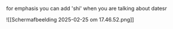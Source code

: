 for emphasis you can add 'shi' when you are talking about datesr


![[Scherm­afbeelding 2025-02-25 om 17.46.52.png]]